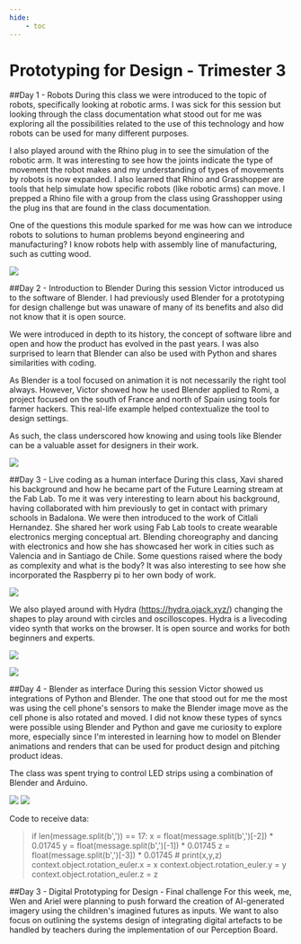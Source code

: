 ```yaml
---
hide:
    - toc
---
```


# Prototyping for Design - Trimester 3

##Day 1 - Robots
During this class we were introduced to the topic of robots, specifically looking at robotic arms. I was sick for this session but looking through the class documentation what stood out for me was exploring all the possibilities related to the use of this technology and how robots can be used for many different purposes.

I also played around with the Rhino plug in to see the simulation of the robotic arm. It was interesting to see how the joints indicate the type of movement the robot makes and my understanding of types of movements by robots is now expanded. I also learned that Rhino and Grasshopper are tools that help simulate how specific robots (like robotic arms) can move. I prepped a Rhino file with a group from the class using Grasshopper using the plug ins that are found in the class documentation.

One of the questions this module sparked for me was how can we introduce robots to solutions to human problems beyond engineering and manufacturing? I know robots help with assembly line of manufacturing, such as cutting wood.

![](../images/MT03/robotarm.jpeg)

##Day 2 - Introduction to Blender
During this session Victor introduced us to the software of Blender. I had previously used Blender for a prototyping for design challenge but was unaware of many of its benefits and also did not know that it is open source.

We were introduced in depth to its history, the concept of software libre and open and how the product has evolved in the past years. I was also surprised to learn that Blender can also be used with Python and shares similarities with coding.

As Blender is a tool focused on animation it is not necessarily the right tool always. However, Victor showed how he used Blender applied to Romi, a project focused on the south of France and north of Spain using tools for farmer hackers. This real-life example helped contextualize the tool to design settings.

As such, the class underscored how knowing and using tools like Blender can be a valuable asset for designers in their work.

![](../images/MT03/blender.jpeg)

##Day 3 - Live coding as a human interface
During this class, Xavi shared his background and how he became part of the Future Learning stream at the Fab Lab. To me it was very interesting to learn about his background, having collaborated with him previously to get in contact with primary schools in Badalona.
We were then introduced to the work of Citlali Hernandez. She shared her work using Fab Lab tools to create wearable electronics merging conceptual art. Blending choreography and dancing with electronics and how she has showcased her work in cities such as Valencia and in Santiago de Chile. Some questions raised where the body as complexity and what is the body? It was also interesting to see how she incorporated the Raspberry pi to her own body of work.

![](../images/MT03/coding1.jpeg)

We also played around with Hydra (https://hydra.ojack.xyz/) changing the shapes to play around with circles and oscilloscopes. Hydra is a livecoding video synth that works on the browser. It is open source and works for both beginners and experts.

![](../images/MT03/coding2.jpeg)

![](../images/MT03/coding3.jpeg)

##Day 4 - Blender as interface
During this session Victor showed us integrations of Python and Blender. The one that stood out for me the most was using the cell phone's sensors to make the Blender image move as the cell phone is also rotated and moved. I did not know these types of syncs were possible using Blender and Python and gave me curiosity to explore more, especially since I'm interested in learning how to model on Blender animations and renders that can be used for product design and pitching product ideas.

The class was spent trying to control LED strips using a combination of Blender and Arduino.

![](../images/MT03/blender2.jpeg)
![](../images/MT03/blender3.jpeg)

Code to receive data:
> if len(message.split(b',')) == 17:
x = float(message.split(b',')[-2]) * 0.01745
y = float(message.split(b',')[-1]) * 0.01745
z = float(message.split(b',')[-3]) * 0.01745 # print(x,y,z)
context.object.rotation_euler.x = x
context.object.rotation_euler.y = y
context.object.rotation_euler.z = z

##Day 3 - Digital Prototyping for Design - Final challenge
For this week, me, Wen and Ariel were planning to push forward the creation of AI-generated imagery using the children's imagined futures as inputs. We want to also focus on outlining the systems design of integrating digital artefacts to be handled by teachers during the implementation of our Perception Board.
